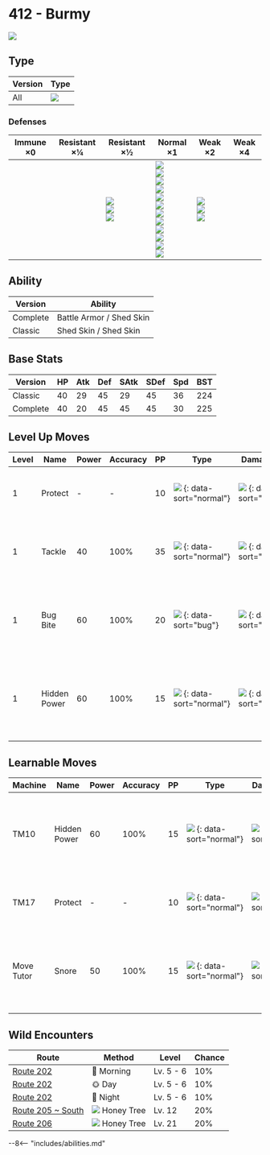# 412 - Burmy
![][412]

## Type

Version | Type
---     | ---
All     | ![][bug]

### Defenses

Immune ×0 | Resistant ×¼ | Resistant ×½                                   | Normal ×1                                                                                                                                                                   | Weak ×2                                   | Weak ×4
---       | ---          | ---                                            | ---                                                                                                                                                                         | ---                                       | ---
&nbsp;    | &nbsp;       | ![][fighting]<br>![][ground]<br>![][grass]<br> | ![][normal]<br>![][poison]<br>![][bug]<br>![][ghost]<br>![][steel]<br>![][water]<br>![][electric]<br>![][psychic]<br>![][ice]<br>![][dragon]<br>![][dark]<br>![][fairy]<br> | ![][flying]<br>![][rock]<br>![][fire]<br> | &nbsp;

## Ability

Version  | Ability
---      | ---
Complete | Battle Armor / Shed Skin
Classic  | Shed Skin / Shed Skin

## Base Stats

Version  | HP  | Atk | Def | SAtk | SDef | Spd | BST
---      | --- | --- | --- | ---  | ---  | --- | ---
Classic  | 40  | 29  | 45  | 29   | 45   | 36  | 224
Complete | 40  | 20  | 45  | 45   | 45   | 30  | 225

## Level Up Moves

Level | Name         | Power | Accuracy | PP  | Type                               | Damage Class                           | Description
---   | ---          | ---   | ---      | --- | ---                                | ---                                    | ---
1     | Protect      | -     | -        | 10  | ![][normal] {: data-sort="normal"} | ![][status] {: data-sort="status"}     | Prevents any moves from hitting the user this turn.
1     | Tackle       | 40    | 100%     | 35  | ![][normal] {: data-sort="normal"} | ![][physical] {: data-sort="physical"} | Inflicts regular damage with no additional effect.
1     | Bug Bite     | 60    | 100%     | 20  | ![][bug] {: data-sort="bug"}       | ![][physical] {: data-sort="physical"} | If target has a berry, inflicts double damage and uses the berry.
1     | Hidden Power | 60    | 100%     | 15  | ![][normal] {: data-sort="normal"} | ![][special] {: data-sort="special"}   | Power and type depend upon user's IVs.  Power can range from 30 to 70.

## Learnable Moves

Machine    | Name         | Power | Accuracy | PP  | Type                               | Damage Class                         | Description
---        | ---          | ---   | ---      | --- | ---                                | ---                                  | ---
TM10       | Hidden Power | 60    | 100%     | 15  | ![][normal] {: data-sort="normal"} | ![][special] {: data-sort="special"} | Power and type depend upon user's IVs.  Power can range from 30 to 70.
TM17       | Protect      | -     | -        | 10  | ![][normal] {: data-sort="normal"} | ![][status] {: data-sort="status"}   | Prevents any moves from hitting the user this turn.
Move Tutor | Snore        | 50    | 100%     | 15  | ![][normal] {: data-sort="normal"} | ![][special] {: data-sort="special"} | Has a 30% chance to make the target flinch.  Only works if the user is sleeping.

## Wild Encounters

Route               | Method                | Level     | Chance
---                 | ---                   | ---       | ---
[Route 202]         | 🌅 Morning             | Lv. 5 - 6 | 10%
[Route 202]         | 🌞 Day                 | Lv. 5 - 6 | 10%
[Route 202]         | 🌙 Night               | Lv. 5 - 6 | 10%
[Route 205 ~ South] | ![][honey] Honey Tree | Lv. 12    | 20%
[Route 206]         | ![][honey] Honey Tree | Lv. 21    | 20%

--8<-- "includes/abilities.md"

[honey]: ../img/items/honey.png
[412]: ../img/pokemon/412.png
[normal]: ../img/types/normal.png
[fire]: ../img/types/fire.png
[fighting]: ../img/types/fighting.png
[water]: ../img/types/water.png
[flying]: ../img/types/flying.png
[grass]: ../img/types/grass.png
[poison]: ../img/types/poison.png
[electric]: ../img/types/electric.png
[ground]: ../img/types/ground.png
[psychic]: ../img/types/psychic.png
[rock]: ../img/types/rock.png
[ice]: ../img/types/ice.png
[bug]: ../img/types/bug.png
[dragon]: ../img/types/dragon.png
[ghost]: ../img/types/ghost.png
[dark]: ../img/types/dark.png
[steel]: ../img/types/steel.png
[fairy]: ../img/types/fairy.png
[physical]: ../img/types/physical.png
[special]: ../img/types/special.png
[status]: ../img/types/status.png
[Route 202]: ../../wild_pokemon/route_202/
[Route 205 ~ South]: ../../wild_pokemon/route_205__south/
[Route 206]: ../../wild_pokemon/route_206/
